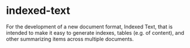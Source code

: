 indexed-text
============

For the development of a new document format, Indexed Text, that is intended
to make it easy to generate indexes, tables (e.g. of content), and other
summarizing items across multiple documents.
